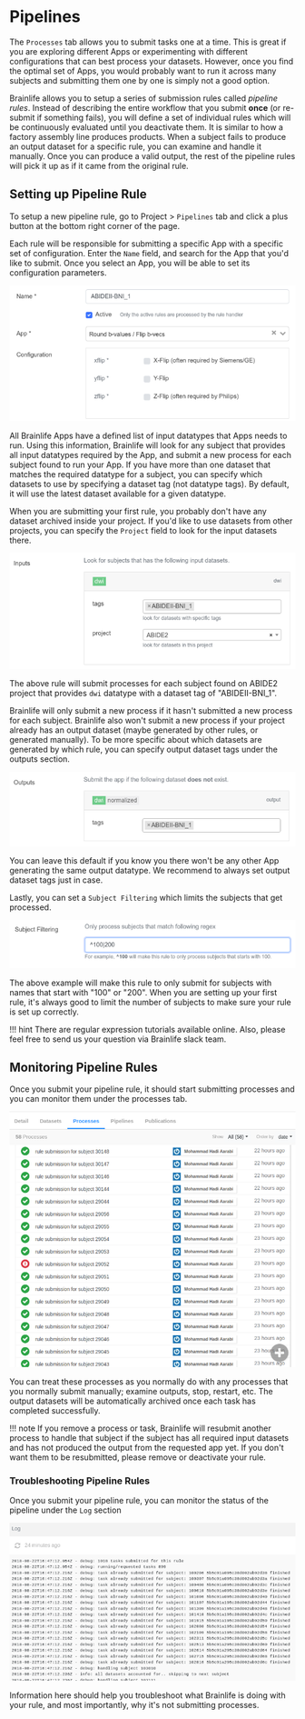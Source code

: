 # Pipelines

The `Processes` tab allows you to submit tasks one at a time. This is great if you are exploring different Apps or experimenting with different configurations that can best process your datasets. However, once you find the optimal set of Apps, you would probably want to run it across many subjects and submitting them one by one is simply not a good option.

<!--
When you are processing a large number of subjects, it is often inevitable that some subject would require a different set of configuration, or simply not possible to process at all. This might be due to data quality issues, incorrect metadata, etc. With a common workflow orchestration system, you are often tasked to develop a workflow script or some sort, submit it, and keep up with witch subjects has failed on which part of the workflow so that you can repeatedly re-submit a partial workflow until all subjects are processed.
-->

Brainlife allows you to setup a series of submission rules called *pipeline rules*. Instead of describing the entire workflow that you submit **once** (or re-submit if something fails), you will define a set of individual rules which will be continuously evaluated until you deactivate them. It is similar to how a factory assembly line produces products. When a subject fails to produce an output dataset for a specific rule, you can examine and handle it manually. Once you can produce a valid output, the rest of the pipeline rules will pick it up as if it came from the original rule.

<!--
We believe our rule-based submission system is easier to setup, and more error-tolerant that more conventional orchestration methods (it is also much easier to implement).
-->

## Setting up Pipeline Rule

To setup a new pipeline rule, go to Project > `Pipelines` tab and click a plus button at the bottom right corner of the page.

Each rule will be responsible for submitting a specific App with a specific set of configuration. Enter the `Name` field, and search for the App that you'd like to submit. Once you select an App, you will be able to set its configuration parameters.

![pipeline.app](../img/pipeline.app.png)

All Brainlife Apps have a defined list of input datatypes that Apps needs to run. Using this information, Brainlife will look for any subject that provides all input datatypes required by the App, and submit a new process for each subject found to run your App. If you have more than one dataset that matches the required datatype for a subject, you can specify which datasets to use by specifying a dataset tag (not datatype tags). By default, it will use the latest dataset available for a given datatype.

When you are submitting your first rule, you probably don't have any dataset archived inside your project. If you'd like to use datasets from other projects, you can specify the `Project` field to look for the input datasets there.

![pipeline.input](../img/pipeline.input.png)

The above rule will submit processes for each subject found on ABIDE2 project that provides `dwi` datatype with a dataset tag of "ABIDEII-BNI_1".

Brainlife will only submit a new process if it hasn't submitted a new process for each subject. Brainlife also won't submit a new process if your project already has an output dataset (maybe generated by other rules, or generated manually). To be more specific about which datasets are generated by which rule, you can specify output dataset tags under the outputs section.

![pipeline.output](../img/pipeline.output.png)

You can leave this default if you know you there won't be any other App generating the same output datatype. We recommend to always set output dataset tags just in case.

Lastly, you can set a `Subject Filtering` which limits the subjects that get processed.

![pipeline.filter](../img/pipeline.filter.png)

The above example will make this rule to only submit for subjects with names that start with "100" or "200". When you are setting up your first rule, it's always good to limit the number of subjects to make sure your rule is set up correctly.

!!! hint
    There are regular expression tutorials available online. Also, please feel free to send us your question via Brainlife slack team.

## Monitoring Pipeline Rules

Once you submit your pipeline rule, it should start submitting processes and you can monitor them under the processes tab.

![pipeline.processes](../img/pipeline.processes.png)

You can treat these processes as you normally do with any processes that you normally submit manually; examine outputs, stop, restart, etc. The output datasets will be automatically archived once each task has completed successfully.

!!! note
    If you remove a process or task, Brainlife will resubmit another process to handle that subject if the subject has all required input datasets and has not produced the output from the requested app yet. If you don't want them to be resubmitted, please remove or deactivate your rule.

### Troubleshooting Pipeline Rules

Once you submit your pipeline rule, you can monitor the status of the pipeline under the `Log` section

![pipeline.processes](../img/pipeline.log.png)

Information here should help you troubleshoot what Brainlife is doing with your rule, and most importantly, why it's not submitting processes.
